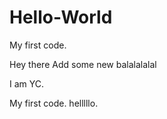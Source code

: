# Hello-World

My first code.

Hey there
Add some new 
balalalalal

I am YC.

My first code. helllllo.


